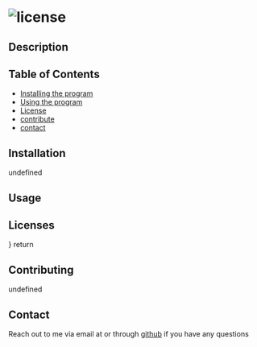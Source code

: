 
  #  ![license](https://img.shields.io/badge/license-MIT-green) 
  ## Description
  
  ## Table of Contents
  * [Installing the program](#installation)
  * [Using the program](#usage)
  * [License](#Licenses)
  * [contribute](#contributing)
  * [contact](#contact)
  ## Installation
  undefined
  
  ## Usage
  
  ## Licenses
}
return 
  ## Contributing
  undefined
  ## Contact
  Reach out to me via email at  or through [github](https://github.com/) if you have any questions
